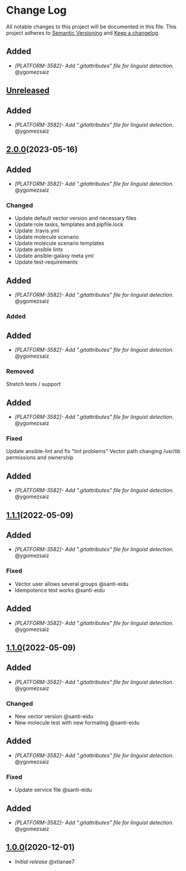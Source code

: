 # Change Log

All notable changes to this project will be documented in this file.
This project adheres to [Semantic Versioning](http://semver.org/) and [Keep a changelog](https://github.com/olivierlacan/keep-a-changelog).


## Added
- *[PLATFORM-3582]- Add ".gitattributes" file for linguist detection.* @ygomezsaiz

## [Unreleased](https://github.com/idealista/vector_role/tree/develop)

## Added
- *[PLATFORM-3582]- Add ".gitattributes" file for linguist detection.* @ygomezsaiz

## [2.0.0](https://github.com/idealista/vector_role/tree/2.0.0)(2023-05-16)

## Added
- *[PLATFORM-3582]- Add ".gitattributes" file for linguist detection.* @ygomezsaiz

### Changed
- Update default vector version and necessary files
- Update role tasks, templates and pipfile.lock
- Update .travis.yml
- Update molecule scenario
- Update molecule scenario templates
- Update ansible lints
- Update ansible-galaxy meta yml
- Update test-requirements

## Added
- *[PLATFORM-3582]- Add ".gitattributes" file for linguist detection.* @ygomezsaiz

### Added

## Added
- *[PLATFORM-3582]- Add ".gitattributes" file for linguist detection.* @ygomezsaiz

### Removed
Stretch tests / support

## Added
- *[PLATFORM-3582]- Add ".gitattributes" file for linguist detection.* @ygomezsaiz

### Fixed
Update ansible-lint and fix "lint problems"
Vector path changing /usr/lib permissions and ownership

## Added
- *[PLATFORM-3582]- Add ".gitattributes" file for linguist detection.* @ygomezsaiz

## [1.1.1](https://github.com/idealista/vector_role/tree/1.1.0)(2022-05-09)

## Added
- *[PLATFORM-3582]- Add ".gitattributes" file for linguist detection.* @ygomezsaiz

### Fixed

- Vector user allows several groups @santi-eidu
- Idempotence test works @santi-eidu

## Added
- *[PLATFORM-3582]- Add ".gitattributes" file for linguist detection.* @ygomezsaiz

## [1.1.0](https://github.com/idealista/vector_role/tree/1.1.0)(2022-05-09)

## Added
- *[PLATFORM-3582]- Add ".gitattributes" file for linguist detection.* @ygomezsaiz

### Changed

- New vector version @santi-eidu
- New molecule test with new formating @santi-eidu

## Added
- *[PLATFORM-3582]- Add ".gitattributes" file for linguist detection.* @ygomezsaiz

### Fixed
- Update service file @santi-eidu

## Added
- *[PLATFORM-3582]- Add ".gitattributes" file for linguist detection.* @ygomezsaiz

## [1.0.0](https://github.com/idealista/vector_role/tree/1.0.0)(2020-12-01)
- *Initial release* @xtianae7
